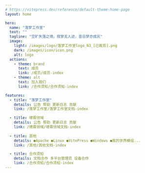 ```yaml
---
# https://vitepress.dev/reference/default-theme-home-page
layout: home

hero:
  name: "落梦工作室"
  text: ""
  tagline: "空旷失落之境，寂寥无人迹，昔日梦亦成灰"
  image:
    light: /images/logo/落梦工作室logo_N3_[已裁剪].png
    dark: /images/icon/icon.png
    alt: logo
  actions:
    - theme: brand
      text: 成员
      link: /成员/成员-index
    - theme: alt
      text: 加入我们
      link: /合作须知/合作须知-index

features:
  - title: "落梦工作室"
    details: 公告 帮助 更新日志 贡献
    link: /落梦工作室/落梦工作室文档-index

  - title: 啸霄领域
    details: 公告 帮助 更新日志 贡献
    link: /啸霄领域/啸霄领域文档-index
    
  - title: 其他
    details: ●Apache ●Linux ●VitePress ●Windows ●我的世界模组...
    link: /其他/其他文档-index

  - title: 合作须知
    details: 文档合作 多平台管理员 设备合作
    link: /合作须知/合作须知-index
---
```


<!-- 
  有效的 设置body::before.height的var值 使其背景图片遮罩能填满整个屏幕
  bug: 当加载更长的页面再返回较短的页面时，
    不会重设body::before.height，需要刷新页面才能重设
-->
<!-- 
<script setup>
import { onMounted, onUnmounted } from 'vue';
import { useRoute } from 'vitepress';

const route = useRoute();

function setBeforeHeight() {
    const root = document.querySelector(":root");
    const DOMW = document.body.clientWidth;
    const DOMH = Math.max(document.documentElement.scrollHeight, document.body.scrollHeight);

    console.log(DOMW, DOMH, root);

    root.style.setProperty('--body-before-height', `${DOMH}px`);
}

onMounted(() => {
    setBeforeHeight();
    window.addEventListener('resize', setBeforeHeight);

    // 监听路由变化
    const observer = new MutationObserver((mutations) => {
        mutations.forEach((mutation) => {
            if (mutation.type === 'childList' || mutation.type === 'attributes') {
                setBeforeHeight();
            }
        });
    });

    observer.observe(document.body, { childList: true, subtree: true, attributes: true });
});

onUnmounted(() => {
    window.removeEventListener('resize', setBeforeHeight);
});
</script> 
-->